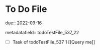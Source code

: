 # To Do File

due:: 2022-09-16

metadatafield:: todoTestFile_537_22

- [ ] Task of todoTestFile_537 1 [[Query me]]
